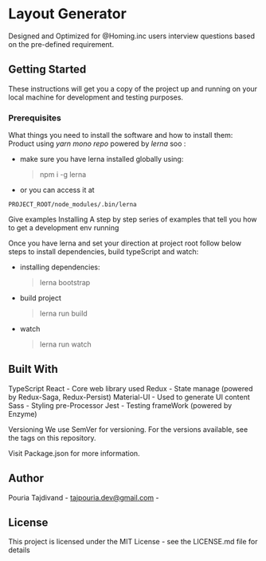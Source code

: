 # Layout Generator

Designed and Optimized for @Homing.inc users interview questions based on the pre-defined requirement.

## Getting Started

These instructions will get you a copy of the project up and running on your local machine for development and testing purposes.

### Prerequisites

What things you need to install the software and how to install them:
Product using _yarn mono repo_ powered by _lerna_ soo :

-   make sure you have lerna installed globally using:

    > npm i -g lerna

-   or you can access it at

```shell
PROJECT_ROOT/node_modules/.bin/lerna
```

Give examples
Installing
A step by step series of examples that tell you how to get a development env running

Once you have lerna and set your direction at project root follow below steps to install dependencies, build typeScript and watch:

-   installing dependencies:

    > lerna bootstrap

-   build project

    > lerna run build

-   watch
    > lerna run watch

## Built With

TypeScript
React - Core web library used
Redux - State manage (powered by Redux-Saga, Redux-Persist)
Material-UI - Used to generate UI content
Sass - Styling pre-Processor
Jest - Testing frameWork (powered by Enzyme)

Versioning
We use SemVer for versioning. For the versions available, see the tags on this repository.

Visit Package.json for more information.

## Author

Pouria Tajdivand - tajpouria.dev@gmail.com -

## License

This project is licensed under the MIT License - see the LICENSE.md file for details
